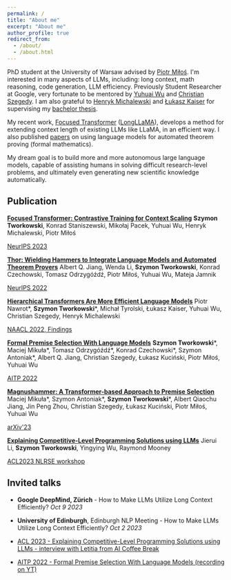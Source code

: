```yaml
---
permalink: /
title: "About me"
excerpt: "About me"
author_profile: true
redirect_from: 
  - /about/
  - /about.html
---
```



PhD student at the University of Warsaw advised by [Piotr Miłoś](https://scholar.google.com/citations?user=Se68XecAAAAJ&hl=en).
I'm interested in many aspects of LLMs, including: long context, math reasoning, code generation, LLM efficiency. Previously Student Researcher at Google, very fortunate to be mentored by [Yuhuai Wu](http://www.cs.toronto.edu/~ywu) and [Christian Szegedy](https://scholar.google.com/citations?user=bnQMuzgAAAAJ&hl=en).
I am also grateful to [Henryk Michalewski](https://www.mimuw.edu.pl/~henrykm/resume.html) and [Łukasz Kaiser](https://scholar.google.com/citations?user=JWmiQR0AAAAJ&hl=en) for supervising my [bachelor thesis](https://aclanthology.org/2022.findings-naacl.117.pdf).

My recent work, [Focused Transformer](https://arxiv.org/abs/2307.03170) ([LongLLaMA](https://github.com/CStanKonrad/long_llama)), develops a method for extending context length of existing LLMs like LLaMA, in an efficient way. I also published [papers](https://arxiv.org/abs/2205.10893) on using language models for automated theorem proving (formal mathematics).

My dream goal is to build more and more autonomous large language models, capable of assisting humans in solving difficult research-level problems, and ultimately even generating new scientific knowledge automatically.

[//]: # (I'm now on the industrial job market. This is my [CV]&#40;https://students.mimuw.edu.pl/~st406386/cv_st_23072.pdf&#41;. Please don't hesitate to drop me a message about any career opportunities! I'm particularly willing to relocate to the US/UK/Switzerland.)


Publication
------
[**Focused Transformer: Contrastive Training for Context Scaling**](https://arxiv.org/abs/2307.03170)
**Szymon Tworkowski**, Konrad Staniszewski, Mikołaj Pacek, Yuhuai Wu, Henryk Michalewski, Piotr Miłoś

[NeurIPS 2023](https://arxiv.org/abs/2307.03170)

[**Thor: Wielding Hammers to Integrate Language Models and Automated Theorem Provers**](https://arxiv.org/abs/2205.10893)
Albert Q. Jiang, Wenda Li, **Szymon Tworkowski**, Konrad Czechowski, Tomasz Odrzygóźdź, Piotr Miłoś, Yuhuai Wu, Mateja Jamnik

[NeurIPS 2022](https://openreview.net/forum?id=fUeOyt-2EOp)

[**Hierarchical Transformers Are More Efficient Language Models**](https://arxiv.org/abs/2110.13711)
Piotr Nawrot*, **Szymon Tworkowski***, Michał Tyrolski, Łukasz Kaiser, Yuhuai Wu, Christian Szegedy, Henryk Michalewski

[NAACL 2022, Findings](https://aclanthology.org/2022.findings-naacl.117.pdf)

[**Formal Premise Selection With Language Models**](http://aitp-conference.org/2022/abstract/AITP_2022_paper_32.pdf)
**Szymon Tworkowski***, Maciej Mikuła*, Tomasz Odrzygóźdź*, Konrad Czechowski*, Szymon Antoniak*, Albert Q. Jiang, Christian Szegedy, Łukasz Kuciński, Piotr Miłoś, Yuhuai Wu

[AITP 2022](http://aitp-conference.org/2022/abstract/AITP_2022_paper_32.pdf)

[**Magnushammer: A Transformer-based Approach to Premise Selection**](https://arxiv.org/abs/2303.04488)
Maciej Mikuła*, Szymon Antoniak*, **Szymon Tworkowski***, Albert Qiaochu Jiang, Jin Peng Zhou, Christian Szegedy, Łukasz Kuciński, Piotr Miłoś, Yuhuai Wu

[arXiv'23](https://arxiv.org/abs/2303.04488)

[**Explaining Competitive-Level Programming Solutions using LLMs**](https://arxiv.org/abs/2307.05337)
Jierui Li, **Szymon Tworkowski**, Yingying Wu, Raymond Mooney

[ACL2023 NLRSE workshop](https://arxiv.org/abs/2307.05337)

Invited talks
------
* **Google DeepMind, Zürich** - How to Make LLMs Utilize Long Context Efficiently? 
*Oct 9 2023*

* **University of Edinburgh**, Edinburgh NLP Meeting - How to Make LLMs Utilize Long Context Efficiently?
*Oct 2 2023*

* [ACL 2023 - Explaining Competitive-Level Programming Solutions using LLMs - interview with Letitia from AI Coffee Break](https://youtu.be/-Agcr0nawuk?t=87)

* [AITP 2022 - Formal Premise Selection With Language Models (recording on YT)](https://www.youtube.com/watch?v=gem5xO3FhQc)
